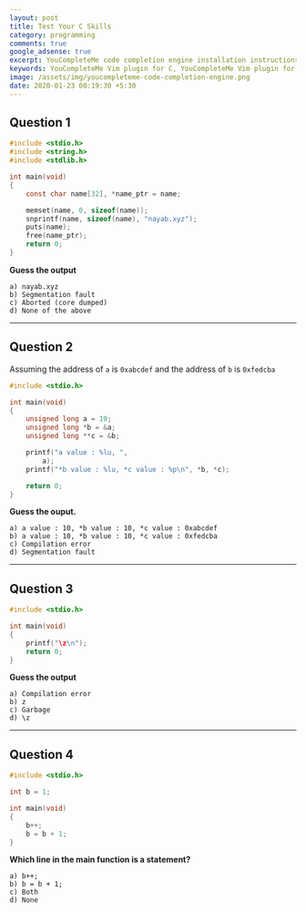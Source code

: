 ```yaml
---
layout: post
title: Test Your C Skills
category: programming
comments: true
google_adsense: true
excerpt: YouCompleteMe code completion engine installation instructions in Debian/Ubuntu, configuration, customization for languages like C/C++, Objective C/C++, Rust, C#, Javascript/Typescript.
keywords: YouCompleteMe Vim plugin for C, YouCompleteMe Vim plugin for JavaScript, YouCompleteMe Vim plugin for Ubuntu Installation, YouCompleteMe Vundle plugin install, Vim code completion plugin, Vim code completion javascript, Vim code completion C, Vim CPP code complete
image: /assets/img/youcompleteme-code-completion-engine.png
date: 2020-01-23 00:19:30 +5:30
---
```

## Question 1

```C
#include <stdio.h>
#include <string.h>
#include <stdlib.h>

int main(void)
{
    const char name[32], *name_ptr = name;

    memset(name, 0, sizeof(name));
    snprintf(name, sizeof(name), "nayab.xyz");
    puts(name);
    free(name_ptr);
    return 0;
}
```
**Guess the output**
```
a) nayab.xyz  
b) Segmentation fault  
c) Aborted (core dumped)  
d) None of the above  
```
___

## Question 2
Assuming the address of `a` is `0xabcdef` and the address of `b` is `0xfedcba`

```C
#include <stdio.h>

int main(void)
{
    unsigned long a = 10;
    unsigned long *b = &a;
    unsigned long **c = &b;

    printf("a value : %lu, ",
        a);
    printf("*b value : %lu, *c value : %p\n", *b, *c);

    return 0;
}
```
**Guess the ouput.**
```
a) a value : 10, *b value : 10, *c value : 0xabcdef
b) a value : 10, *b value : 10, *c value : 0xfedcba
c) Compilation error
d) Segmentation fault
```
___
## Question 3
```C
#include <stdio.h>

int main(void)
{
    printf("\z\n");
    return 0;
}
```
**Guess the output**
```
a) Compilation error
b) z
c) Garbage
d) \z
```
___
## Question 4
```C
#include <stdio.h>

int b = 1;

int main(void)
{
    b++;
    b = b + 1;
}
```
**Which line in the main function is a statement?**
<!-- Expressions, including an assignment or a function call is a statement -->
```
a) b++;
b) b = b + 1;
c) Both
d) None
```
